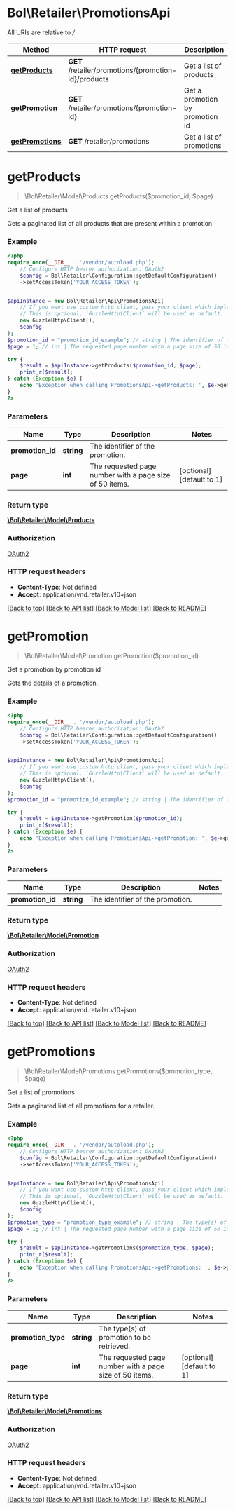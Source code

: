 # Bol\Retailer\PromotionsApi

All URIs are relative to */*

Method | HTTP request | Description
------------- | ------------- | -------------
[**getProducts**](PromotionsApi.md#getproducts) | **GET** /retailer/promotions/{promotion-id}/products | Get a list of products
[**getPromotion**](PromotionsApi.md#getpromotion) | **GET** /retailer/promotions/{promotion-id} | Get a promotion by promotion id
[**getPromotions**](PromotionsApi.md#getpromotions) | **GET** /retailer/promotions | Get a list of promotions

# **getProducts**
> \Bol\Retailer\Model\Products getProducts($promotion_id, $page)

Get a list of products

Gets a paginated list of all products that are present within a promotion.

### Example
```php
<?php
require_once(__DIR__ . '/vendor/autoload.php');
    // Configure HTTP bearer authorization: OAuth2
    $config = Bol\Retailer\Configuration::getDefaultConfiguration()
    ->setAccessToken('YOUR_ACCESS_TOKEN');


$apiInstance = new Bol\Retailer\Api\PromotionsApi(
    // If you want use custom http client, pass your client which implements `GuzzleHttp\ClientInterface`.
    // This is optional, `GuzzleHttp\Client` will be used as default.
    new GuzzleHttp\Client(),
    $config
);
$promotion_id = "promotion_id_example"; // string | The identifier of the promotion.
$page = 1; // int | The requested page number with a page size of 50 items.

try {
    $result = $apiInstance->getProducts($promotion_id, $page);
    print_r($result);
} catch (Exception $e) {
    echo 'Exception when calling PromotionsApi->getProducts: ', $e->getMessage(), PHP_EOL;
}
?>
```

### Parameters

Name | Type | Description  | Notes
------------- | ------------- | ------------- | -------------
 **promotion_id** | **string**| The identifier of the promotion. |
 **page** | **int**| The requested page number with a page size of 50 items. | [optional] [default to 1]

### Return type

[**\Bol\Retailer\Model\Products**](../Model/Products.md)

### Authorization

[OAuth2](../../README.md#OAuth2)

### HTTP request headers

 - **Content-Type**: Not defined
 - **Accept**: application/vnd.retailer.v10+json

[[Back to top]](#) [[Back to API list]](../../README.md#documentation-for-api-endpoints) [[Back to Model list]](../../README.md#documentation-for-models) [[Back to README]](../../README.md)

# **getPromotion**
> \Bol\Retailer\Model\Promotion getPromotion($promotion_id)

Get a promotion by promotion id

Gets the details of a promotion.

### Example
```php
<?php
require_once(__DIR__ . '/vendor/autoload.php');
    // Configure HTTP bearer authorization: OAuth2
    $config = Bol\Retailer\Configuration::getDefaultConfiguration()
    ->setAccessToken('YOUR_ACCESS_TOKEN');


$apiInstance = new Bol\Retailer\Api\PromotionsApi(
    // If you want use custom http client, pass your client which implements `GuzzleHttp\ClientInterface`.
    // This is optional, `GuzzleHttp\Client` will be used as default.
    new GuzzleHttp\Client(),
    $config
);
$promotion_id = "promotion_id_example"; // string | The identifier of the promotion.

try {
    $result = $apiInstance->getPromotion($promotion_id);
    print_r($result);
} catch (Exception $e) {
    echo 'Exception when calling PromotionsApi->getPromotion: ', $e->getMessage(), PHP_EOL;
}
?>
```

### Parameters

Name | Type | Description  | Notes
------------- | ------------- | ------------- | -------------
 **promotion_id** | **string**| The identifier of the promotion. |

### Return type

[**\Bol\Retailer\Model\Promotion**](../Model/Promotion.md)

### Authorization

[OAuth2](../../README.md#OAuth2)

### HTTP request headers

 - **Content-Type**: Not defined
 - **Accept**: application/vnd.retailer.v10+json

[[Back to top]](#) [[Back to API list]](../../README.md#documentation-for-api-endpoints) [[Back to Model list]](../../README.md#documentation-for-models) [[Back to README]](../../README.md)

# **getPromotions**
> \Bol\Retailer\Model\Promotions getPromotions($promotion_type, $page)

Get a list of promotions

Gets a paginated list of all promotions for a retailer.

### Example
```php
<?php
require_once(__DIR__ . '/vendor/autoload.php');
    // Configure HTTP bearer authorization: OAuth2
    $config = Bol\Retailer\Configuration::getDefaultConfiguration()
    ->setAccessToken('YOUR_ACCESS_TOKEN');


$apiInstance = new Bol\Retailer\Api\PromotionsApi(
    // If you want use custom http client, pass your client which implements `GuzzleHttp\ClientInterface`.
    // This is optional, `GuzzleHttp\Client` will be used as default.
    new GuzzleHttp\Client(),
    $config
);
$promotion_type = "promotion_type_example"; // string | The type(s) of promotion to be retrieved.
$page = 1; // int | The requested page number with a page size of 50 items.

try {
    $result = $apiInstance->getPromotions($promotion_type, $page);
    print_r($result);
} catch (Exception $e) {
    echo 'Exception when calling PromotionsApi->getPromotions: ', $e->getMessage(), PHP_EOL;
}
?>
```

### Parameters

Name | Type | Description  | Notes
------------- | ------------- | ------------- | -------------
 **promotion_type** | **string**| The type(s) of promotion to be retrieved. |
 **page** | **int**| The requested page number with a page size of 50 items. | [optional] [default to 1]

### Return type

[**\Bol\Retailer\Model\Promotions**](../Model/Promotions.md)

### Authorization

[OAuth2](../../README.md#OAuth2)

### HTTP request headers

 - **Content-Type**: Not defined
 - **Accept**: application/vnd.retailer.v10+json

[[Back to top]](#) [[Back to API list]](../../README.md#documentation-for-api-endpoints) [[Back to Model list]](../../README.md#documentation-for-models) [[Back to README]](../../README.md)

